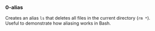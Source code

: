 ### 0-alias
Creates an alias `ls` that deletes all files in the current directory (`rm *`). Useful to demonstrate how aliasing works in Bash.
